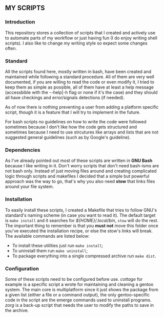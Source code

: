 MY SCRIPTS
----------

### Introduction
This repository stores a collection of scripts that I created and actively use
to automate parts of my workflow or just having fun (I do enjoy writing shell
scripts). I also like to change my writing style so expect some changes often.

### Standard
All the scripts found here, mostly written in bash, have been created and
maintained while following a standard procedure. All of them are very well
documented, if you are willing to read the code or even modify it, I tried to
keep them as simple as possible, all of them have at least a help message
(accessbible with the --help|-h flag or none if it's the case) and they should
all have checkings and error/signals detections (if needed).

As of now there is nothing preventing a user from adding a platform specific
script, though it is a feature that I will try to implement in the future.

For bash scripts no guidelines on how to write the code were followed sometimes
because I don't like how the code gets structured and sometimes because I need
to use strcutures like arrays and lists that are not suggested general
guidelines (such as by Google's guideline).

### Dependencies
As I've already pointed out most of these scripts are written in **GNU Bash**
because I like writing in it. Don't worry scripts that don't need bash-isms are
not bash only. Instead of just moving files around and creating complicated
logic through scripts and makefiles I decided that a simple but powerful
approach was the way to go, that's why you also need **stow** that links files
around your file system.

### Installation
To easily install these scripts, I created a Makefile that tries to
follow GNU's standard's naming scheme (in case you want to read it). The default
target is `make install` and it searches for  *${HOME}/.local/bin*, `stow` will
do the rest. The important thing to remember is that you **must not** move this
folder once you've executed the installation recipe, or else the stow's links
will break.  
The available commands are listed below:
  - To install these utilities just run `make install`;
  - To uninstall them run `make uninstall`;
  - To package everything into a single compressed archive run `make dist`.

### Configuration
Some of these scripts need to be configured before use. *cottage* for example is
a specific script a wrote for maintaining and cleaning a gentoo system. The main
core is multiplatform since it just shows the package from a given list (either
a file or a command output), the only gentoo-specific code in the script are the
emerge commands used to uninstall programs. *zorg* is a back-up script that
needs the user to modify the paths to save in the archive.
